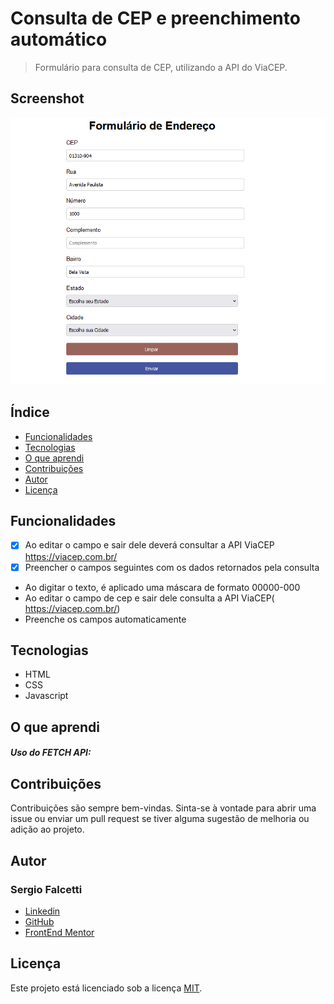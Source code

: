 # Consulta de CEP e preenchimento automático
>Formulário para consulta de CEP, utilizando a API do ViaCEP.

## Screenshot

![Screenshot](screenshot.png#vitrinedev)

## Índice

- [Funcionalidades](#funcionalidades)
- [Tecnologias](#tecnologias)
- [O que aprendi](#o-que-aprendi)
- [Contribuições](#contribuições)
- [Autor](#autor)
- [Licença](#licença)

## Funcionalidades

- [x]  Ao editar o campo e sair dele deverá consultar a API ViaCEP https://viacep.com.br/
- [x]  Preencher o campos seguintes com os dados retornados pela consulta

* Ao digitar o texto, é aplicado uma máscara de formato 00000-000
* Ao editar o campo de cep e sair dele consulta a API ViaCEP( https://viacep.com.br/)
* Preenche os campos automaticamente


## Tecnologias

* HTML
* CSS   
* Javascript 

## O que aprendi

##### Uso do FETCH API:


## Contribuições

Contribuições são sempre bem-vindas. Sinta-se à vontade para abrir uma issue ou enviar um pull request se tiver alguma sugestão de melhoria ou adição ao projeto.

## Autor

### Sergio Falcetti

* [Linkedin](https://github.com/falcettijr)
* [GitHub](https://www.linkedin.com/in/sergiofalcetti/)
* [FrontEnd Mentor](https://www.frontendmentor.io/profile/falcettijr)

## Licença

Este projeto está licenciado sob a licença [MIT](https://opensource.org/licenses/MIT).
